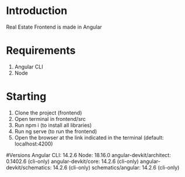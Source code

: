 # Introduction
Real Estate Frontend is made in Angular

# Requirements
1. Angular CLI
2. Node

# Starting
1. Clone the project (frontend)
2. Open terminal in frontend/src
3. Run npm i (to install all libraries)
4. Run ng serve (to run the frontend)
5. Open the browser at the link indicated in the terminal (default: localhost:4200)

#Versions
Angular CLI: 14.2.6
Node: 18.16.0
angular-devkit/architect: 0.1402.6 (cli-only)
angular-devkit/core: 14.2.6 (cli-only)
angular-devkit/schematics: 14.2.6 (cli-only)
schematics/angular: 14.2.6 (cli-only)